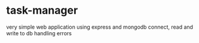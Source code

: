 # task-manager
very simple web application using express and mongodb
connect, read and write to db
handling errors
